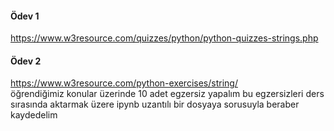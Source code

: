 #### Ödev 1 <br>
https://www.w3resource.com/quizzes/python/python-quizzes-strings.php<br>
#### Ödev 2 <br>
https://www.w3resource.com/python-exercises/string/ <br>
öğrendiğimiz konular üzerinde 10 adet egzersiz yapalım
bu egzersizleri ders sırasında aktarmak üzere ipynb uzantılı bir dosyaya sorusuyla beraber kaydedelim